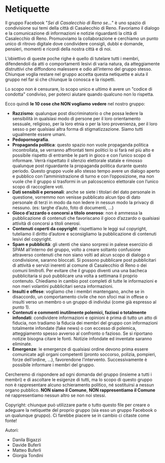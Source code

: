 # Netiquette

Il gruppo Facebook "_Sei di Casalecchio di Reno se..._" è uno spazio di condivisione sui temi della città di Casalecchio di Reno. Favoriamo il dialogo e la comunicazione di informazioni e notizie riguardanti la città di Casalecchio di Reno. Promuoviamo la collaborazione e cerchiamo un punto unico di ritrovo digitale dove condividere consigli, dubbi e domande, pensieri, momenti e ricordi della nostra città e di noi.

L’obiettivo di queste poche righe è quello di tutelare tutti i membri, difendendoli da atti o comportamenti lesivi di varia natura, da atteggiamente distruttivi che diffondono malessere e odio all’interno del gruppo stesso. Chiunque voglia restare nel gruppo accetta questa netiquette e aiuta il gruppo nel far sì che chiunque la conosca e la rispetti. 

Lo scopo non è censurare, lo scopo unico e ultimo è avere un "codice di condotta" condiviso, per poterci aiutare quando qualcuno non lo rispetta. 

Ecco quindi **le 10 cose che NON vogliamo vedere** nel nostro gruppo:
- **Razzismo**: qualunque post discriminatorio o che possa ledere la sensibilità in qualsiasi modo di persone per il loro orientamento sessuale, religioso, per la loro etnia o per la loro provenienza, per il loro sesso o per qualsiasi altra forma di stigmatizzazione. Siamo tutti ugualmente essere umani. 
- **Pedopornografia**.
- **Propaganda politica**: questo spazio non vuole propaganda politica incontrollata, se verranno affrontati temi politici lo si farà nel più alto e possibile rispetto di entrambe le parti in gioco e con l’unico scopo di informare. Verrà rispettato il silenzio elettorale statale e rimosso qualunque post riguardante la propaganda politica durante questo periodo. Questo gruppo vuole allo stesso tempo avere un dialogo aperto e pubblico con l’amministrazione di turno e con l’opposizione, ma non vuole che il gruppo si trasformi in un palcoscenico elettorale con l’unico scopo di raccogliere voti.
- **Dati sensibili e personali**: anche se siete i titolari del dato personale in questione, vorremmo non venisse pubblicato alcun tipo di dato personale di terzi in modo da non ledere in nessun modo la privacy di nessuno. (es: targhe d’auto, foto di documenti, …)
- **Gioco d’azzardo o concorsi a titolo oneroso**: non è ammessa la pubblicazione di contenuti che favoriscano il gioco d’azzardo o qualsiasi attività di concorsi a titoli onerosi.
- **Contenuti coperti da copyright**: rispettiamo le leggi sul copyright, tuteliamo il diritto d’autore e sconsigliamo la pubblicazione di contenuti lesivi del copyright.
- **Spam e pubblicità**: gli utenti che siano sorpresi in palese esercizio di SPAM all’interno del gruppo, volto a creare soltanto confusione attraverso contenuti che non siano volti ad alcun scopo di dialogo o condivisione, saranno bloccati. Si possono pubblicare post pubblicitari di attività e servizi inerenti al comune di Casalecchio di Reno o dei comuni limitrofi. Per evitare che il gruppo diventi una una bacheca pubblicitaria si può pubblicare una volta a settimana il proprio contenuto. Chiediamo in cambio post completi di tutte le informazioni e non meri volantini pubblicitari senza informazioni.
- **Insulti e offese**: vogliamo che i membri mantengano, anche se in disaccordo, un comportamento civile che non sfoci mai in offese o insulti verso un membro o un gruppo di individui (come già espresso al punto 1).
- **Contenuti e commenti inutilmente polemici, faziosi o totalmente infondati**: condividere informazioni e opinioni è prima di tutto un atto di fiducia, non tradiamo la fiducia dei membri del gruppo con informazioni totalmente infondate (fake news) o con eccesso di polemica, atteggiamento spesso avverso al confronto o fazioso. Se si riportano notizie bisogna citare le fonti. Notizie infondate ed inventate saranno eliminate.
- **Emergenze**: le emergenze di qualsiasi ordine devono prima essere comunicate agli organi competenti (pronto soccorso, polizia, pompieri, forze dell’ordine, …), favorendone l’intervento. Successivamente è possibile informare i membri del gruppo. 

Cercheremo di rispondere ad ogni domanda del gruppo (insieme a tutti i membri) e di ascoltare le esigenze di tutti, ma lo scopo di questo gruppo non è rappresentare alcuno schieramento politico, né sostituirsi a nessun organo pubblico. **NON siamo il Comune**, **NON rappresentiamo il Comune** né rappresentiamo nessun altro se non noi stessi.

Copyright: chiunque può utilizzare parte o tutto questo file per creare o adeguare la netiquette del proprio gruppo (sia esso un gruppo Facebook o un qualunque gruppo). Ci farebbe piacere se in cambio ci citaste come fonte!

Autori:
- Danila Bigazzi
- Davide Buferli
- Matteo Buferli
- Giorgia Tondini
